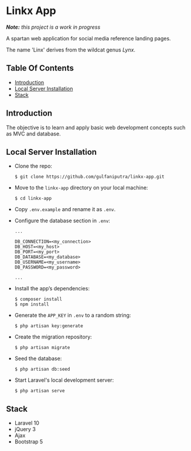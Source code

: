 # Linkx App

_**Note:** this project is a work in progress_

A spartan web application for social media reference landing pages.

The name 'Linx' derives from the wildcat genus _Lynx_.

## Table Of Contents

-   [Introduction](#introduction)
-   [Local Server Installation](#local-server-installation)
-   [Stack](#stack)

## Introduction

The objective is to learn and apply basic web development concepts such as MVC and database.

## Local Server Installation

-   Clone the repo:

    ```
    $ git clone https://github.com/gulfaniputra/linkx-app.git
    ```

-   Move to the `linkx-app` directory on your local machine:

    ```
    $ cd linkx-app
    ```

-   Copy `.env.example` and rename it as `.env`.

-   Configure the database section in `.env`:

    ```
    ...

    DB_CONNECTION=<my_connection>
    DB_HOST=<my_host>
    DB_PORT=<my_port>
    DB_DATABASE=<my_database>
    DB_USERNAME=<my_username>
    DB_PASSWORD=<my_password>

    ...
    ```

-   Install the app’s dependencies:

    ```
    $ composer install
    $ npm install
    ```

-   Generate the `APP_KEY` in `.env` to a random string:

    ```
    $ php artisan key:generate
    ```

-   Create the migration repository:

    ```
    $ php artisan migrate
    ```

-   Seed the database:

    ```
    $ php artisan db:seed
    ```

-   Start Laravel's local development server:

    ```
    $ php artisan serve
    ```

## Stack

-   Laravel 10
-   jQuery 3
-   Ajax
-   Bootstrap 5
